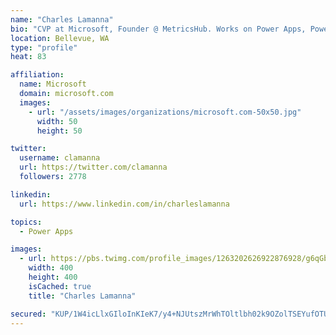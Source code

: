 ```yaml
---
name: "Charles Lamanna"
bio: "CVP at Microsoft, Founder @ MetricsHub. Works on Power Apps, Power Automate, Power Virtual Agent, Common Data Service and Dynamics 365."
location: Bellevue, WA
type: "profile"
heat: 83

affiliation:
  name: Microsoft
  domain: microsoft.com
  images:
    - url: "/assets/images/organizations/microsoft.com-50x50.jpg"
      width: 50
      height: 50

twitter:
  username: clamanna
  url: https://twitter.com/clamanna
  followers: 2778

linkedin:
  url: https://www.linkedin.com/in/charleslamanna

topics:
  - Power Apps

images:
  - url: https://pbs.twimg.com/profile_images/1263202626922876928/g6qGbHZ-_400x400.jpg
    width: 400
    height: 400
    isCached: true
    title: "Charles Lamanna"

secured: "KUP/1W4icLlxGIloInKIeK7/y4+NJUtszMrWhTOltlbh02k9OZolTSEYufOTUha9y8x9YPw5aUPAy2SCXiBFiJWqKnsR+FNMACOP/S16Y2SswEw5nfK9PhnrsJrRKW6rJN6b80NXiT/VA/uemWRfT4gejY+muZ24TFlCT5YKqWX2yxL0K4iYNKOPA2b694Y3NR3zHDsEWvxVz73pO+fW+YVV6ddVZ01Nj8cchkHfSHneqFrubQt1qXfDxsFhLaWsoq12jqVnpg5shqTPFfBd2+yiYiMjkC7KzJJVNEXhzga8wRwon+o/la3qJ344fDhs3S5I5fB0XsqLPuX8gJB4/TYEa6fmJl5yw1diPpiT5qoSl1a4w/ARD6CmljOfVf14LY6SuqxjQrOWjkYh+iaRkxf1nt0WXaw+QGXzZDh/T7A=;r4RIFW9mVyXvBjQKKnh5dA=="
---
```


